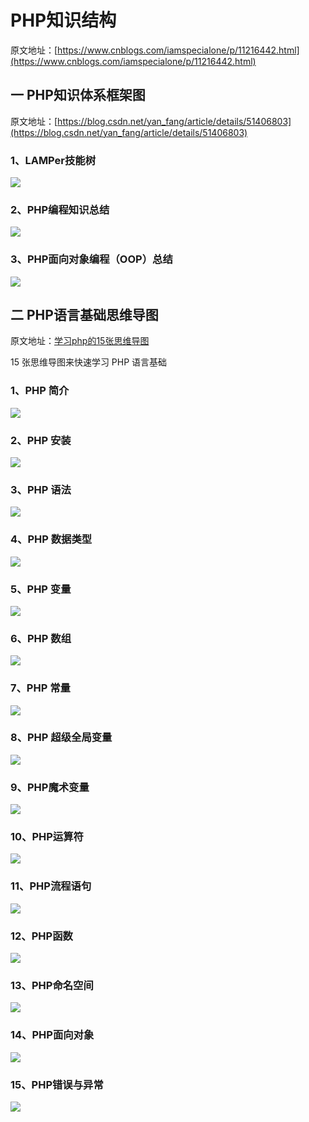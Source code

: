 # PHP知识结构
原文地址：[https://www.cnblogs.com/iamspecialone/p/11216442.html](https://www.cnblogs.com/iamspecialone/p/11216442.html)


## 一 PHP知识体系框架图

原文地址：[https://blog.csdn.net/yan_fang/article/details/51406803](https://blog.csdn.net/yan_fang/article/details/51406803)

### 1、LAMPer技能树
![](./PHP知识结构/images/LAMPer技能树.png)

### 2、PHP编程知识总结
![](./PHP知识结构/images/PHP编程知识总结.png)

### 3、PHP面向对象编程（OOP）总结
![](./PHP知识结构/images/PHP面向对象编程（OOP）总结.png)


## 二 PHP语言基础思维导图
原文地址：[学习php的15张思维导图](https://blog.csdn.net/LuckyStar_D/article/details/88314400)

15 张思维导图来快速学习 PHP 语言基础

### 1、PHP 简介
![](./PHP知识结构/images/PHP简介.png)

### 2、PHP 安装
![](./PHP知识结构/images/PHP安装.png)

### 3、PHP 语法
![](./PHP知识结构/images/PHP语法.png)

### 4、PHP 数据类型
![](./PHP知识结构/images/PHP数据类型.png)

### 5、PHP 变量
![](./PHP知识结构/images/PHP变量.png)

### 6、PHP 数组
![](./PHP知识结构/images/PHP数组.png)

### 7、PHP 常量
![](./PHP知识结构/images/PHP常量.png)

### 8、PHP 超级全局变量
![](./PHP知识结构/images/PHP超级全局变量.png)

### 9、PHP魔术变量
![](./PHP知识结构/images/PHP魔术变量.png)

### 10、PHP运算符
![](./PHP知识结构/images/PHP运算符.png)

### 11、PHP流程语句
![](./PHP知识结构/images/PHP流程语句.png)

### 12、PHP函数
![](./PHP知识结构/images/PHP函数.png)

### 13、PHP命名空间
![](./PHP知识结构/images/PHP命名空间.png)

### 14、PHP面向对象
![](./PHP知识结构/images/PHP面向对象.png)

### 15、PHP错误与异常
![](./PHP知识结构/images/PHP错误与异常.png)

